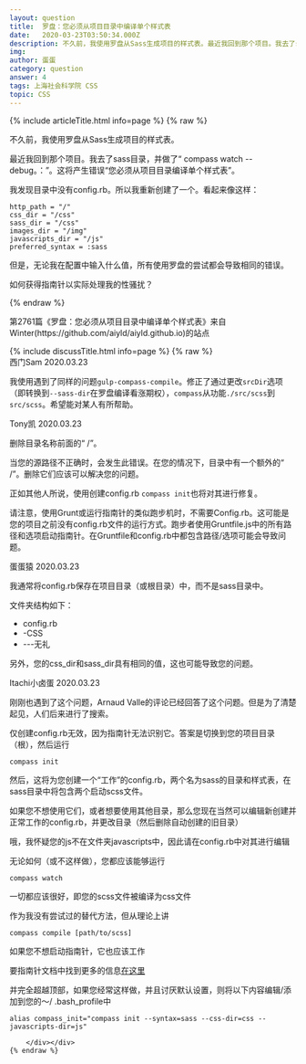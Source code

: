 ```yaml
---
layout: question
title:  罗盘：您必须从项目目录中编译单个样式表
date:   2020-03-23T03:50:34.000Z
description: 不久前，我使用罗盘从Sass生成项目的样式表。最近我回到那个项目。我去了sass目录，并做了“ compass watch --debug。：”。这将...
img: 
author: 蛋蛋
category: question
answer: 4
tags: 上海社会科学院 CSS
topic: CSS
---
```

<div class="article-root">
  <div class="article">
    {% include articleTitle.html info=page %}
    {% raw %}
    <div class="article-content"><p><font style="vertical-align: inherit;"><font style="vertical-align: inherit;">不久前，我使用罗盘从Sass生成项目的样式表。</font></font></p>

<p><font style="vertical-align: inherit;"><font style="vertical-align: inherit;">最近我回到那个项目。</font><font style="vertical-align: inherit;">我去了sass目录，并做了“ compass watch --debug。：”。</font><font style="vertical-align: inherit;">这将产生错误“您必须从项目目录编译单个样式表”。</font></font></p>

<p><font style="vertical-align: inherit;"><font style="vertical-align: inherit;">我发现目录中没有config.rb。</font><font style="vertical-align: inherit;">所以我重新创建了一个。</font><font style="vertical-align: inherit;">看起来像这样：</font></font></p>

<pre><code>http_path = "/"<font></font>
css_dir = "/css"<font></font>
sass_dir = "/css"<font></font>
images_dir = "/img"<font></font>
javascripts_dir = "/js"<font></font>
preferred_syntax = :sass<font></font>
</code></pre>

<p><font style="vertical-align: inherit;"><font style="vertical-align: inherit;">但是，无论我在配置中输入什么值，所有使用罗盘的尝试都会导致相同的错误。 </font></font></p>

<p><font style="vertical-align: inherit;"><font style="vertical-align: inherit;">如何获得指南针以实际处理我的性骚扰？</font></font></p></div>
    {% endraw %}
  </div>
  <p class="winter_mark">第2761篇《罗盘：您必须从项目目录中编译单个样式表》来自Winter(https://github.com/aiyld/aiyld.github.io)的站点</p>
  <div class="discuss-wrapper">
    {% include discussTitle.html info=page %}
    {% raw %}
    <div class="discuss-item">
        <div class="discuss-parent">
          <div class="discuss-meta">
            <span class="discuss-user">西门Sam</span>
            <span class="discuss-time">2020.03.23</span>
          </div>
          <div class="discuss-comment"><p><font style="vertical-align: inherit;"><font style="vertical-align: inherit;">我使用遇到了同样的问题</font></font><code>gulp-compass-compile</code><font style="vertical-align: inherit;"><font style="vertical-align: inherit;">。</font><font style="vertical-align: inherit;">修正了通过更改</font></font><code>srcDir</code><font style="vertical-align: inherit;"><font style="vertical-align: inherit;">选项（即转换到</font></font><code>--sass-dir</code><font style="vertical-align: inherit;"><font style="vertical-align: inherit;">在罗盘编译看涨期权），</font></font><code>compass</code><font style="vertical-align: inherit;"><font style="vertical-align: inherit;">从功能</font></font><code>./src/scss</code><font style="vertical-align: inherit;"><font style="vertical-align: inherit;">到</font></font><code>src/scss</code><font style="vertical-align: inherit;"><font style="vertical-align: inherit;">。</font><font style="vertical-align: inherit;">希望能对某人有所帮助。</font></font></p></div>
        </div></div><div class="discuss-item">
        <div class="discuss-parent">
          <div class="discuss-meta">
            <span class="discuss-user">Tony凯</span>
            <span class="discuss-time">2020.03.23</span>
          </div>
          <div class="discuss-comment"><p><font style="vertical-align: inherit;"><font style="vertical-align: inherit;">删除目录名称前面的“ /”。 </font></font></p>

<p><font style="vertical-align: inherit;"><font style="vertical-align: inherit;">当您的源路径不正确时，会发生此错误。</font><font style="vertical-align: inherit;">在您的情况下，目录中有一个额外的“ /”。</font><font style="vertical-align: inherit;">删除它们应该可以解决您的问题。</font></font></p>

<p><font style="vertical-align: inherit;"><font style="vertical-align: inherit;">正如其他人所说，使用创建config.rb </font></font><code>compass init</code><font style="vertical-align: inherit;"><font style="vertical-align: inherit;">也将对其进行修复。</font></font></p>

<p><font style="vertical-align: inherit;"><font style="vertical-align: inherit;">请注意，使用Grunt或运行指南针的类似跑步机时，不需要Config.rb。</font><font style="vertical-align: inherit;">这可能是您的项目之前没有config.rb文件的运行方式。</font><font style="vertical-align: inherit;">跑步者使用Gruntfile.js中的所有路径和选项启动指南针。</font><font style="vertical-align: inherit;">在Gruntfile和config.rb中都包含路径/选项可能会导致问题。</font></font></p></div>
        </div></div><div class="discuss-item">
        <div class="discuss-parent">
          <div class="discuss-meta">
            <span class="discuss-user">蛋蛋猿</span>
            <span class="discuss-time">2020.03.23</span>
          </div>
          <div class="discuss-comment"><p><font style="vertical-align: inherit;"><font style="vertical-align: inherit;">我通常将config.rb保存在项目目录（或根目录）中，而不是sass目录中。</font></font></p>

<p><font style="vertical-align: inherit;"><font style="vertical-align: inherit;">文件夹结构如下：</font></font></p>

<ul>
<li><font style="vertical-align: inherit;"><font style="vertical-align: inherit;">config.rb</font></font></li>
<li><font style="vertical-align: inherit;"><font style="vertical-align: inherit;">-CSS</font></font></li>
<li><font style="vertical-align: inherit;"><font style="vertical-align: inherit;">---无礼</font></font></li>
</ul>

<p><font style="vertical-align: inherit;"><font style="vertical-align: inherit;">另外，您的css_dir和sass_dir具有相同的值，这也可能导致您的问题。</font></font></p></div>
        </div></div><div class="discuss-item">
        <div class="discuss-parent">
          <div class="discuss-meta">
            <span class="discuss-user">Itachi小卤蛋</span>
            <span class="discuss-time">2020.03.23</span>
          </div>
          <div class="discuss-comment"><p><font style="vertical-align: inherit;"><font style="vertical-align: inherit;">刚刚也遇到了这个问题，Arnaud Valle的评论已经回答了这个问题。</font><font style="vertical-align: inherit;">但是为了清楚起见，人们后来进行了搜索。</font></font></p>

<p><font style="vertical-align: inherit;"><font style="vertical-align: inherit;">仅创建config.rb无效，因为指南针无法识别它。</font><font style="vertical-align: inherit;">答案是切换到您的项目目录（根），然后运行</font></font></p>

<pre><code>compass init
</code></pre>

<p><font style="vertical-align: inherit;"><font style="vertical-align: inherit;">然后，这将为您创建一个“工作”的config.rb，两个名为sass的目录和样式表，在sass目录中将包含两个启动scss文件。</font></font></p>

<p><font style="vertical-align: inherit;"><font style="vertical-align: inherit;">如果您不想使用它们，或者想要使用其他目录，那么您现在当然可以编辑新创建并正常工作的config.rb，并更改目录（然后删除自动创建的旧目录）</font></font></p>

<p><font style="vertical-align: inherit;"><font style="vertical-align: inherit;">哦，我怀疑您的js不在文件夹javascripts中，因此请在config.rb中对其进行编辑</font></font></p>

<p><font style="vertical-align: inherit;"><font style="vertical-align: inherit;">无论如何（或不这样做），您都应该能够运行 </font></font></p>

<pre><code>compass watch
</code></pre>

<p><font style="vertical-align: inherit;"><font style="vertical-align: inherit;">一切都应该很好，即您的scss文件被编译为css文件</font></font></p>

<p><font style="vertical-align: inherit;"><font style="vertical-align: inherit;">作为我没有尝试过的替代方法，但从理论上讲</font></font></p>

<pre><code>compass compile [path/to/scss]
</code></pre>

<p><font style="vertical-align: inherit;"><font style="vertical-align: inherit;">如果您不想启动指南针，它也应该工作</font></font></p>

<p><font style="vertical-align: inherit;"><font style="vertical-align: inherit;">要指南针文档中找到更多的信息</font></font><a href="http://compass-style.org/help/tutorials/command-line/"><font style="vertical-align: inherit;"><font style="vertical-align: inherit;">在这里</font></font></a></p>

<p><font style="vertical-align: inherit;"><font style="vertical-align: inherit;">并完全超越顶部，如果您经常这样做，并且讨厌默认设置，则将以下内容编辑/添加到您的〜/ .bash_profile中</font></font></p>

<pre><code>alias compass_init="compass init --syntax=sass --css-dir=css --javascripts-dir=js"
</code></pre></div>
        </div></div>
    {% endraw %}
  </div>
<div>
